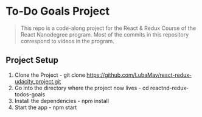 # To-Do Goals Project

> This repo is a code-along project for the React & Redux Course of the React Nanodegree program.
> Most of the commits in this repository correspond to videos in the program.

## Project Setup
1. Clone the Project - git clone https://github.com/LubaMay/react-redux-udacity_project.git
2. Go into the directory where the project now lives - cd reactnd-redux-todos-goals
3. Install the dependencies - npm install
4. Start the app - npm start


